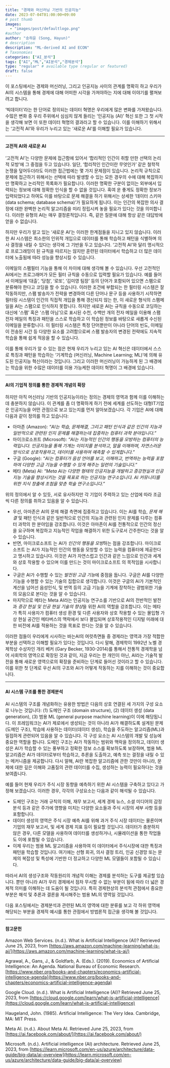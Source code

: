 ```yaml
---
title: "경제와 머신러닝 기반의 인공지능"
date: 2023-07-04T01:00:00+09:00
# post thumb
images:
  - "images/post/defaultlogo.png"
#author
author: "송하윤 (Song, Hayun)"
# description
description: "ML-derived AI and ECON"
# Taxonomies
categories: ["AI_분석"]
tags: ["AI","ML","AI분석","경제분석"]
type: "regular" # available type (regular or featured)
draft: false
---
```


이 포스팅에서는 경제와 머신러닝, 그리고 인공지능 사이의 관계를 명확히 하고 우리가 AI의 시스템을 통해 경제에 대해 어떠한 시각을 가져야하는 지에 대해 이야기를 펼쳐보려고 합니다. 


‘빅데이터’라는 한 단어로 정의되는 데이터 혁명은 우리에게 많은 변화를 가져왔습니다. 수많은 변화 중 우리 주위에서 심심치 않게 들리는 ‘인공지능 (AI)’ 혁신 또한 그 첫 시작을 생각해 보면 이 또한 데이터 혁명의 결과라고 할 수 있습니다. 이를 이해하기 위해서는 ‘고전적 AI’와 우리가 누리고 있는 ‘새로운 AI’를 이해할 필요가 있습니다.

<hr>

#### **고전적 AI와 새로운 AI**
‘고전적 AI’는 다양한 문제에 접근함에 있어서 ‘합리적인 인간이 취할 만한 선택의 논리적 모방’에 그 중점을 두고 있습니다. 일단, ‘합리적인 인간이란 무엇인가’ 같은 철학적 논쟁을 덮어두더라도 이러한 접근법에는 몇 가지 문제점이 있습니다. 논리적 규칙으로 문제에 접근하기 위해서는 선택에 따라 발생할 수 있는 모든 경우의 수에 대해 복잡하지만 명확하고 논리적인 목록화가 필요합니다. 이러한 명확한 구분이 없이는 외부에서 입력되는 정보에 대해 정확한 인식을 할 수 없을 것입니다. 혹여 운 좋게도 정확한 정보가 입력되었다고 하여도 이를 바탕으로 문제 해결을 하기 위해서는 상세한 ‘데이터 스키마 (data schema; database schema)’가 필요하게 됩니다. 이는 인간의 복잡한 의사 결정에 대한 완벽한 논리적 알고리즘을 미리 정립시켜 놓을 필요가 있다는 것을 의미합니다. 이러한 유형의 AI는 매우 결정론적입니다. 즉, 같은 질문에 대해 항상 같은 대답밖에 얻을 수 없습니다. 

하지만 우리가 알고 있는 ‘새로운 AI’는 이러한 한계점들을 지니고 있지 않습니다. 이러한 AI 시스템은 최소한의 인위적 개입으로 데이터를 통해 학습하고 패턴을 식별하며 의사 결정을 내릴 수 있다는 생각에 그 기반을 두고 있습니다. ‘고전적 AI’와 달리 명시적으로 프로그래밍이 된 규칙을 따르지는 않지만 훈련된 데이터에서 학습하고 더 많은 데이터에 노출됨에 따라 성능을 향상시킬 수 있습니다. 

이메일의 스팸필터 기능을 통해 이 차이에 대해 생각해 볼 수 있습니다. 우선 고전적인 AI에서는 프로그래머가 모든 필터 규칙을 수동으로 입력할 필요가 있습니다. 예를 들어서 이메일에 ‘대출’, ‘당첨’, ‘로또’, ‘김미영 팀장’ 등의 단어가 포함되어 있으면 스팸으로 분류해야 한다고 코딩을 할 수 있습니다. 이러한 조건에 부합되는 한 필터링 시스템은 잘 작동하지만, 스팸 발송자가 전략을 변경하여 다른 단어나 문구 등을 사용하기 시작하면 필터링 시스템이 인간의 직접적 개입을 통해 갱신되지 않는 한, 이 새로운 형식의 스팸메일을 AI는 스팸으로 인식하지 못합니다. 하지만 새로운 AI는 규칙을 수동으로 코딩하는 대신에 ‘스팸’ 혹은 ‘스팸 아님’으로 표시된 수천, 수백만 개의 전자 메일을 이용해 스팸 전자 메일의 특징과 패턴을 스스로 학습하고 이 학습된 정보를 바탕으로 새롭게 수신된 이메일을 분류합니다. 이 필터링 시스템은 특정 단어뿐만이 아니라 단어의 빈도, 이메일이 전송된 시간 등 다양한 요소를 고려함으로써 스팸 발송자의 변경된 전략에도 지속적 학습을 통해 쉽게 적응을 할 수 있습니다. 

이를 통해 우리가 알 수 있는 점은 현재 우리가 누리고 있는 AI 혁신은 데이터에서 스스로 특징과 패턴을 학습하는 ‘기계학습 (머신러닝, Machine Learning; ML)’에 의해 유도된 인공지능 혁신이라는 것입니다. 그리고 이러한 머신러닝이 가능하게 된 그 배경에는 학습을 위한 수많은 데이터를 이용 가능케한 데이터 혁명이 그 배경에 있습니다. 

<hr>

#### **AI의 기업적 정의를 통한 경제적 개념의 확장**
하지만 아직 머신러닝 기반의 인공지능이라는 정의는 경제의 영역과 함께 이를 이해하는데 충분하지 않습니다. 이 관계를 좀 더 명확하게 하기 전에 세계를 선도하는 대형IT기업은 인공지능을 어떤 관점으로 보고 있는지를 먼저 알아보겠습니다. 각 기업은 AI에 대해 다음과 같이 정의를 하고 있습니다:
-	아마존 (Amazon): *“AI는 학습, 문제해결, 그리고 패턴 인식과 같은 인간의 지능과 일반적으로 관련된 인지 문제를 해결하는데 집중하는 컴퓨터 과학 분야입니다.”*
-	마이크로소프트 (Microsoft): *“AI는 지능적인 인간의 행동을 모방하는 컴퓨터의 능력입니다. 인공지능을 통해 기계는 이미지를 분석하고, 말을 이해하며, 자연스러운 방식으로 상호작용하고, 데이터를 사용하여 예측할 수 있게합니다.”*
-	구글 (Google): *“AI는 컴퓨터가 음성 언어를 보고, 이해하고, 번역하는 능력을 포함하여 다양한 고급 기능을 수행할 수 있게 해주는 일련의 기술입니다.”*
-	메타 (Meta) AI: *“Meta AI는 다양한 형태의 인공지능을 개발하고 증강현실과 인공지능 기술을 향상시키는 것을 목표로 하는 인공지능 연구소입니다. AI 커뮤니티를 위한 지식 창출에 초첨을 맞춘 학술 연구소입니다.”*

위의 정의에서 알 수 있듯, 서로 유사하지만 각 기업이 주력하고 있는 산업에 따라 조금씩 다른 정의를 취하고 있음을 알 수 있습니다.
-	우선, 아마존은 AI의 문제 해결 측면에 집중하고 있습니다. 이는 AI를 학습, *문제 해결* 및 패턴 인식과 같은 일반적으로 인간의 지능과 관련된 인지 문제를 다루는 컴퓨터 과학의 한 분야임을 강조합니다. 이것은 아마존이 AI를 전통적으로 인간의 정신을 요구하며 복잡하고 지능적인 작업을 해결하기 위한 도구로서 간주한다는 것을 알 수 있습니다. 
-	반면, 마이크로소프트 는 AI가 *인간의 행동을 모방*하는 점을 강조합니다. 마이크로소프트 는 AI가 지능적인 인간의 행동을 모방할 수 있는 능력을 컴퓨터에 제공한다고 명시하고 있습니다. 이것은 AI가 자연스럽고 인간과 같은 느낌으로 인간과 세계와 상호 작용할 수 있으며 이를 만드는 것이 마이크로소프트 의 목적임을 시사합니다. 
-	구글은 AI가 수행할 수 있는 *발전된 고급 기능*에 중점을 둡니다. 구글은 AI를 다양한 기능을 수행할 수 있는 기술의 집합으로 생각합니다. 이것은 구글의 AI가 기본적인 계산을 넘어선 음성인식, 및 번역 등의 고급 기능을 기계에 장착하는 광범위한 기술의 모음으로 본다는 것을 알 수 있습니다. 
-	마지막으로 메타는 Meta AI라는 인공지능 연구소를 기반으로 AI의 전반적인 발전과 *증강 현실 및 인공 현실 기술의 향상*을 위한 AI의 역할을 강조합니다. 이는 메타가 특히 사용자가 컴퓨터 생성 환경 및 다른 사용자와 상호 작용할 수 있는 몰입형 가상 현실 공간인 메타버스의 맥락에서 보다 몰입되며 상호작용적인 디지털 미래에 대한 비전에 AI를 적용하는 것을 목표로 한다는 것을 알 수 있습니다.

이러한 점들이 우리에게 시사하는 바는AI의 여럿측면들 중 경제라는 영역과 가장 적합한 부분을 선택하고 이해할 필요가 있다는 것입니다. 다시 말해, 경제학이 1992년 노벨 경제학상 수상자인 개리 베커 (Gary Becker, 1930-2014)를 통해서 전통적 경제학을 넘어 사회학의 영역으로 확장된 것과 같이, 지금 우리는 한 개인이 아닌, AI라는 기술적 발전을 통해 새로운 영역으로의 확장을 준비하는 단계로 들어선 것이라고 할 수 있습니다. 이를 위한 첫 단계로 우선 AI의 구조와 AI가 어떻게 작동하는 지를 이해하는 것이 중요합니다. 

<hr>

#### **AI 시스템 구조를 통한 경제분석**
AI 시스템의 구조를 개념화하는 유용한 방법은 다음의 상호 연결된 세 가지의 구성 요소로 나누는 것입니다: (1) 도메인 구조 (domain structure), (2) 데이터 생성 (data generation), (3) 범용 ML (general purpose machine learning)이 이에 해당됩니다. 이 프레임워크는 AI가 제로에서 생성되는 것이 아니라 AI가 해결하도록 설계된 문제(도메인 구조), 학습에 사용하는 데이터(데이터 생성), 학습을 주도하는 알고리즘(ML)과 밀접하게 관련되어 있음을 알 수 있습니다. 각 구성 요소는 AI 시스템의 개발 및 성능에 중요한 역할을 합니다. 도메인 구조는 AI가 작동하는 범위와 맥락을 정의하고, 데이터 생성은 AI가 학습할 수 있는 풍부하고 정확한 정보 소스를 확보하도록 보장하며, 범용 ML 알고리즘은 AI가 데이터로부터 학습하고, 추론을 도출하고, 예측 또는 결정을 내릴 수 있는 메커니즘을 제공합니다. 다시 말해, AI란 복잡한 알고리즘에 관한 것만이 아니라, 문제에 대한 깊은 이해와 고품질의 관련 데이터를 수집, 생성하는 능력이 필요하다는 것을 보여줍니다.

예를 들어 현재 우리가 주식 시장 동향을 예측하기 위한 AI 시스템을 구축하고 있다고 가정해 보겠습니다. 이러한 경우, 각각의 구성요소는 다음과 같이 해석될 수 있습니다.
-	도메인 구조는 거래 규칙의 이해, 재무 보고서, 세계 경제 뉴스, 소셜 미디어의 감정 분석 등과 같은 주가에 영향을 미치는 다양한 요소들과 주식 시장의 세부 사항 등을 포함합니다. 
-	데이터 생성의 영역은 주식 시장 예측 AI를 위해 과거 주식 시장 데이터는 물론이며 기업의 재무 보고서, 및 세계 경제 지표 등이 필요할 것입니다. 데이터가 충분하지 않은 경우, 다른 모델을 사용하여 데이터를 생성하거나, 시뮬레이션을 통한 작업들도 이에 포함될 수 있습니다.
-	이제 우리는 범용 ML 알고리즘을 사용하여 이 데이터에서 주식시장에 대한 특징과 패턴을 학습할 것입니다. 여기에는 선형 회귀, 의사 결정 트리, 인공 신경망 또는 문제의 복잡성 및 특성에 기반한 더 정교하고 다양한 ML 모델들이 포함될 수 있습니다. 

따라서 AI의 생성구조와 작동원리의 개념적 이해는 경제를 분석하는 도구를 제공할 있습니다. 뿐만 아니라 AI가 우리 경제에서 점차 무시할 수 없는 부분이 됨에 따라 더 넓은 경제적 의미를 이해하는 데 도움이 될 것입니다. 특히 경제현상의 분석적 관점에서 중요한 부분은 해석 및 추론과 결론을 제시해주는 범용 ML의 영역일 것입니다. 

다음 포스팅에서는 경제분석과 관련된 ML의 영역에 대한 분류를 보고 각 하위 영역에 해당되는 부분을 경제적 예시를 통한 관점에서 방법론적 접근을 생각해 볼 것입니다.

<hr>

#### **참고문헌**

Amazon Web Services. (n.d.). What is Artificial Intelligence (AI)? Retrieved June 25, 2023, from [https://aws.amazon.com/machine-learning/what-is-ai/](https://aws.amazon.com/machine-learning/what-is-ai/)

Agrawal, A., Gans, J., & Goldfarb, A. (Eds.). (2019). Economics of Artificial Intelligence: An Agenda. National Bureau of Economic Research. [https://www.nber.org/books-and-chapters/economics-artificial-intelligence-agenda](https://www.nber.org/books-and-chapters/economics-artificial-intelligence-agenda)

Google Cloud. (n.d.). What is Artificial Intelligence (AI)? Retrieved June 25, 2023, from [https://cloud.google.com/learn/what-is-artificial-intelligence](https://cloud.google.com/learn/what-is-artificial-intelligence)

Haugeland, John. (1985). Artiﬁcial Intelligence: The Very Idea. Cambridge, MA: MIT Press.

Meta AI. (n.d.). About Meta AI. Retrieved June 25, 2023, from [https://ai.facebook.com/about/](https://ai.facebook.com/about/)

Microsoft. (n.d.). Artificial intelligence (AI) architecture. Retrieved June 25, 2023, from [https://learn.microsoft.com/en-us/azure/architecture/data-guide/big-data/ai-overview](https://learn.microsoft.com/en-us/azure/architecture/data-guide/big-data/ai-overview)
